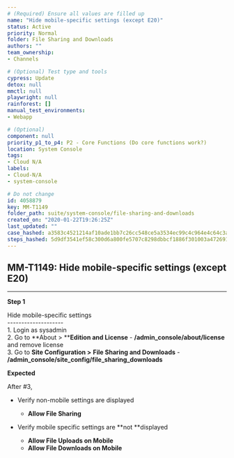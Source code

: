 ```yaml
---
# (Required) Ensure all values are filled up
name: "Hide mobile-specific settings (except E20)"
status: Active
priority: Normal
folder: File Sharing and Downloads
authors: ""
team_ownership: 
- Channels

# (Optional) Test type and tools
cypress: Update
detox: null
mmctl: null
playwright: null
rainforest: []
manual_test_environments: 
- Webapp

# (Optional)
component: null
priority_p1_to_p4: P2 - Core Functions (Do core functions work?)
location: System Console
tags: 
- Cloud N/A
labels: 
- Cloud-N/A
- system-console

# Do not change
id: 4058879
key: MM-T1149
folder_path: suite/system-console/file-sharing-and-downloads
created_on: "2020-01-22T19:26:25Z"
last_updated: ""
case_hashed: a3583c4521214af10ade1bb7c26cc548ce5a3534ec99c4c964e4c64c3a31a66948b321b50f55f5b32c3e78ab4eeb5fe2
steps_hashed: 5d9df3541ef58c300d6a800fe5707c8298dbbcf1886f301003a472691e0c1130f4d24eaa994f0a562f8fdd6db1ed6dd0
---
```


## MM-T1149: Hide mobile-specific settings (except E20)

---

**Step 1**

Hide mobile-specific settings\
\--------------------\
1\. Login as sysadmin\
2\. Go to \*\*About > \*\***Edition and License** - **/admin\_console/about/license** and remove license\
3\. Go to **Site Configuration >** **File Sharing and Downloads** - **/admin\_console/site\_config/file\_sharing\_downloads**

**Expected**

After #3,

- Verify non-mobile settings are displayed

  - **Allow File Sharing**

- Verify mobile specific settings are \*\*not \*\*displayed

  - **Allow File Uploads on Mobile**
  - **Allow File Downloads on Mobile**
